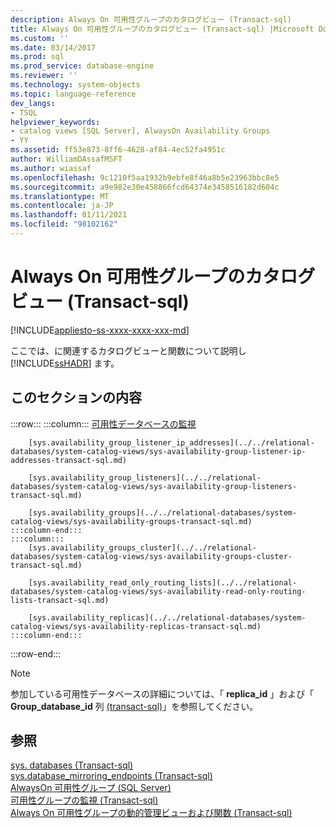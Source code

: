 ```yaml
---
description: Always On 可用性グループのカタログビュー (Transact-sql)
title: Always On 可用性グループのカタログビュー (Transact-sql) |Microsoft Docs
ms.custom: ''
ms.date: 03/14/2017
ms.prod: sql
ms.prod_service: database-engine
ms.reviewer: ''
ms.technology: system-objects
ms.topic: language-reference
dev_langs:
- TSQL
helpviewer_keywords:
- catalog views [SQL Server], AlwaysOn Availability Groups
- YY
ms.assetid: ff53e873-8ff6-4628-af84-4ec52fa4951c
author: WilliamDAssafMSFT
ms.author: wiassaf
ms.openlocfilehash: 9c1210f5aa1932b9ebfe8f46a8b5e23963bbc8e5
ms.sourcegitcommit: a9e982e30e458866fcd64374e3458516182d604c
ms.translationtype: MT
ms.contentlocale: ja-JP
ms.lasthandoff: 01/11/2021
ms.locfileid: "98102162"
---
```

# <a name="always-on-availability-groups-catalog-views-transact-sql"></a>Always On 可用性グループのカタログビュー (Transact-sql)
[!INCLUDE[appliesto-ss-xxxx-xxxx-xxx-md](../../includes/appliesto-ss-xxxx-xxxx-xxx-md.md)]

  ここでは、に関連するカタログビューと関数について説明し [!INCLUDE[ssHADR](../../includes/sshadr-md.md)] ます。  
  
## <a name="in-this-section"></a>このセクションの内容  

:::row:::
    :::column:::
        [可用性データベースの監視](../../relational-databases/system-catalog-views/sys-availability-databases-cluster-transact-sql.md)

        [sys.availability_group_listener_ip_addresses](../../relational-databases/system-catalog-views/sys-availability-group-listener-ip-addresses-transact-sql.md)

        [sys.availability_group_listeners](../../relational-databases/system-catalog-views/sys-availability-group-listeners-transact-sql.md)

        [sys.availability_groups](../../relational-databases/system-catalog-views/sys-availability-groups-transact-sql.md)
    :::column-end:::
    :::column:::
        [sys.availability_groups_cluster](../../relational-databases/system-catalog-views/sys-availability-groups-cluster-transact-sql.md)

        [sys.availability_read_only_routing_lists](../../relational-databases/system-catalog-views/sys-availability-read-only-routing-lists-transact-sql.md)

        [sys.availability_replicas](../../relational-databases/system-catalog-views/sys-availability-replicas-transact-sql.md)
    :::column-end:::
:::row-end:::
  
> [!NOTE]  
> 参加している可用性データベースの詳細については、「 **replica_id** 」および「 **Group_database_id** 列 [(transact-sql)](../../relational-databases/system-catalog-views/sys-databases-transact-sql.md)」を参照してください。  
  
## <a name="see-also"></a>参照  
 [sys. databases (Transact-sql)](sys-databases-transact-sql.md)   
 [sys.database_mirroring_endpoints (Transact-sql)](sys-database-mirroring-endpoints-transact-sql.md)   
 [AlwaysOn 可用性グループ (SQL Server)](../../database-engine/availability-groups/windows/always-on-availability-groups-sql-server.md)   
 [可用性グループの監視 (Transact-sql)](../../database-engine/availability-groups/windows/monitor-availability-groups-transact-sql.md)   
 [Always On 可用性グループの動的管理ビューおよび関数 (Transact-sql)](../system-dynamic-management-views/always-on-availability-groups-dynamic-management-views-functions.md)  
  
  
